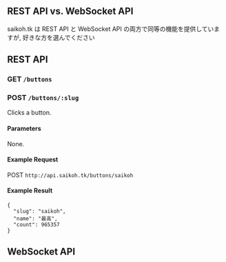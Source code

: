 ## REST API vs. WebSocket API
saikoh.tk は REST API と WebSocket API の両方で同等の機能を提供していますが, 好きな方を選んでください

## REST API
### GET `/buttons`

### POST `/buttons/:slug`
Clicks a button.

#### Parameters
None.

#### Example Request
POST
`http://api.saikoh.tk/buttons/saikoh`

#### Example Result
```
{
  "slug": "saikoh",
  "name": "最高",
  "count": 965357
}
```

## WebSocket API
